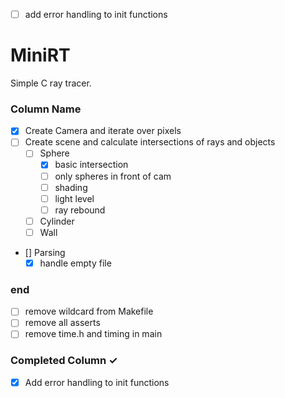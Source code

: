 - [ ] add error handling to init functions
# MiniRT
Simple C ray tracer.

### Column Name
- [X] Create Camera and iterate over pixels
- [ ] Create scene and calculate intersections of rays and objects
  - [ ] Sphere
    - [X] basic intersection
	- [ ] only spheres in front of cam
	- [ ] shading
	- [ ] light level
	- [ ] ray rebound
  - [ ] Cylinder
  - [ ] Wall

- [] Parsing
	- [X] handle empty file

### end
 - [ ] remove wildcard from Makefile
 - [ ] remove all asserts
 - [ ] remove time.h and timing in main

### Completed Column ✓
- [X] Add error handling to init functions
